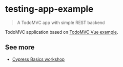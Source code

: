 # testing-app-example
> A TodoMVC app with simple REST backend

TodoMVC application based on [TodoMVC Vue example](https://github.com/tastejs/todomvc/tree/gh-pages/examples/vue).

## See more

- [Cypress Basics workshop](https://github.com/bahmutov/cypress-workshop-basics)
